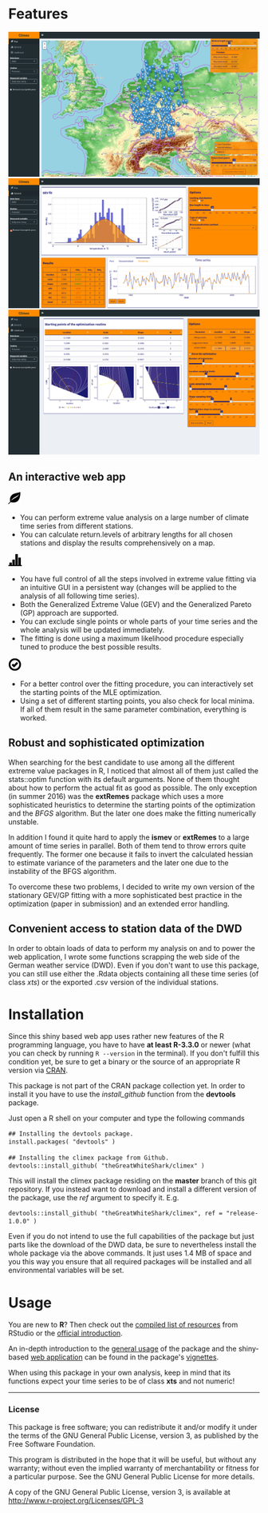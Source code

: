 # Features
![leaflet map to handle a lot of station data](res/climex_map.png)
![control all the different steps involved in the extreme value analysis](res/climex_time-series.png)
![verify the results using an animation of the fitting procedure](res/climex_animation.png)

## An interactive web app

![map-icon](res/glyphicons-2-leaf.png)
- You can perform extreme value analysis on a large number of
  climate time series from different stations.
- You can calculate return.levels of arbitrary lengths for all 
  chosen stations and display the results comprehensively on a 
  map.
  
![general-icon](res/glyphicons-42-charts.png)
- You have full control of all the steps involved in extreme value fitting via an intuitive
  GUI in a persistent way (changes will be applied to the
  analysis of all following time series).
- Both the Generalized Extreme Value (GEV) and the Generalized
  Pareto (GP) approach are supported.
- You can exclude single points or whole parts of your time series 
  and the whole analysis will be updated immediately.
- The fitting is done using a maximum likelihood procedure especially
  tuned to produce the best possible results.
  
![likelihood-icon](res/glyphicons-199-ok-circle.png)
- For a better control over the fitting procedure, you can interactively
  set the starting points of the MLE optimization.
- Using a set of different starting points, you also check for local minima.
  If all of them result in the same parameter combination, everything is worked.

## Robust and sophisticated optimization

When searching for the best candidate to use among all the different extreme value packages in R, I noticed that almost all of them just called the stats::optim function with its default arguments. None of them thought about how to perform the actual fit as good as possible. The only exception (in summer 2016) was the **extRemes** package which uses a more sophisticated heuristics to determine the starting points of the optimization and the *BFGS* algorithm. But the later one does make the fitting numerically unstable.

In addition I found it quite hard to apply the **ismev** or **extRemes** to a large amount of time series in parallel. Both of them tend to throw errors quite frequently. The former one because it fails to invert the calculated hessian to estimate variance of the parameters and the later one due to the instability of the BFGS algorithm.

To overcome these two problems, I decided to write my own version of the stationary GEV/GP fitting with a more sophisticated best practice in the optimization (paper in submission) and an extended error handling.

## Convenient access to station data of the DWD

In order to obtain loads of data to perform my analysis on and to power the web application, I wrote some functions scrapping the web side of the German weather service (DWD). Even if you don't want to use this package, you can still use either the .Rdata objects containing all these time series (of class *xts*) or the exported .csv version of the individual stations.

# Installation

Since this shiny based web app uses rather new features of the R programming language, you have to have **at least R-3.3.0** or newer (what you can check by running `R --version` in the terminal). If you don't fulfill this condition yet, be sure to get a binary or the source of an appropriate R version via [CRAN](https://cran.r-project.org/).

This package is not part of the CRAN package collection yet. In order to install it you have to use the *install_github* function from the **devtools** package.

Just open a R shell on your computer and type the following commands

```
## Installing the devtools package. 
install.packages( "devtools" )

## Installing the climex package from Github.
devtools::install_github( "theGreatWhiteShark/climex" )
```

This will install the climex package residing on the **master** branch of this git repository. If you instead want to download and install a different version of the package, use the *ref* argument to specify it. E.g. 

```
devtools::install_github( "theGreatWhiteShark/climex", ref = "release-1.0.0" )
```

Even if you do not intend to use the full capabilities of the package but just parts like the download of the DWD data, be sure to nevertheless install the whole package via the above commands. It just uses 1.4 MB of space and you this way you ensure that all required packages will be installed and all environmental variables will be set.

# Usage

You are new to **R**? Then check out the [compiled list of resources](https://www.rstudio.com/online-learning/#R) from RStudio or the [official introduction](https://cran.r-project.org/doc/manuals/R-intro.pdf).

An in-depth introduction to the [general usage](vignettes/data_dwd_and_usage.Rmd) of the package and the shiny-based [web application](vignettes/climex_app.Rmd) can be found in the package's [vignettes](vignettes/).

When using this package in your own analysis, keep in mind that its functions expect your time series to be of class **xts** and not numeric!

---

### License

This package is free software; you can redistribute it and/or modify it
under the terms of the GNU General Public License, version 3, as
published by the Free Software Foundation.

This program is distributed in the hope that it will be useful, but
without any warranty; without even the implied warranty of
merchantability or fitness for a particular purpose.  See the GNU
General Public License for more details.

A copy of the GNU General Public License, version 3, is available at
<http://www.r-project.org/Licenses/GPL-3>


